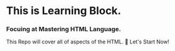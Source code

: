 # This is Learning Block.
### Focuing at Mastering HTML Language.

This Repo will cover all of aspects of the HTML.
💫 Let's Start Now!
